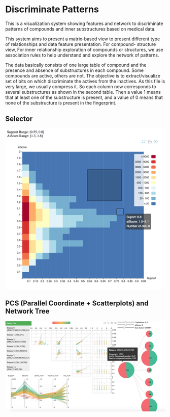 # Discriminate Patterns

This is a visualization system showing features and network to discriminate patterns of compounds and inner substructures based on medical data.

This system aims to present a matrix-based view to present different type of relationships and data feature presentation. For compound- structure view, For inner relationship exploration of compounds or structures, we use association rules to help understand and explore the network of patterns.

The data basically consists of one large table of compound and the presence and absence of substructures in each compound. Some compounds are active, others are not. The objective is to extract/visualize set of bits on which discriminate the actives from the inactives. As this file is very large, we usually compress it. So each column now corresponds to several substructures as shown in the second table. Then a value 1 means that at least one of the substructure is present, and a value of 0 means that none of the substructure is present in the fingerprint.

## Selector

![alt tag](https://github.com/ravengao/Discriminate-Patterns/blob/master/img/dp-heatmap.png)

## PCS (Parallel Coordinate + Scatterplots) and Network Tree

![alt tag](https://github.com/ravengao/Discriminate-Patterns/blob/master/img/02.png)
